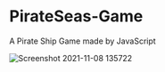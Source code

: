 # PirateSeas-Game
A Pirate Ship Game made by JavaScript



![Screenshot 2021-11-08 135722](https://user-images.githubusercontent.com/82047275/140708451-71d4b4d0-ae21-4652-8f8c-571fe9b9a96d.png)

